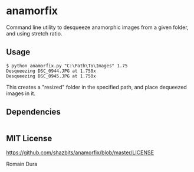 anamorfix
=========

Command line utility to desqueeze anamorphic images from a given folder, and using stretch ratio.

## Usage

```
$ python anamorfix.py "C:\Path\To\Images" 1.75
Desqueezing DSC_0944.JPG at 1.750x
Desqueezing DSC_0945.JPG at 1.750x
```

This creates a "resized" folder in the specified path, and place dequeezed images in it.


## Dependencies

```$ pip install pillow
```


## MIT License

https://github.com/shazbits/anamorfix/blob/master/LICENSE

Romain Dura
